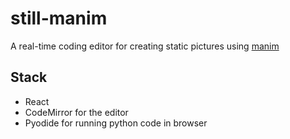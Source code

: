 # still-manim

A real-time coding editor for creating static pictures using [manim](https://github.com/3b1b/manim)

## Stack

- React
- CodeMirror for the editor
- Pyodide for running python code in browser
